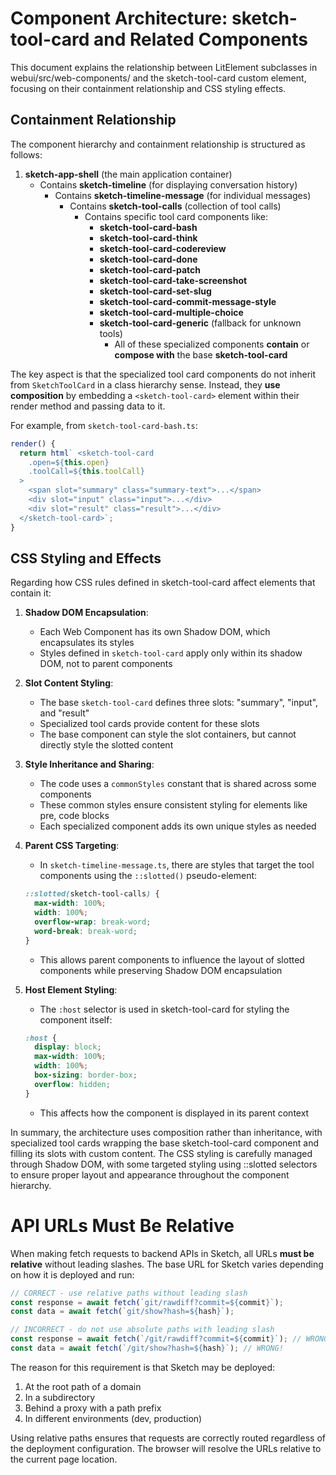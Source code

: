 # Component Architecture: sketch-tool-card and Related Components

This document explains the relationship between LitElement subclasses in webui/src/web-components/ and the sketch-tool-card custom element, focusing on their containment relationship and CSS styling effects.

## Containment Relationship

The component hierarchy and containment relationship is structured as follows:

1. **sketch-app-shell** (the main application container)
   - Contains **sketch-timeline** (for displaying conversation history)
     - Contains **sketch-timeline-message** (for individual messages)
       - Contains **sketch-tool-calls** (collection of tool calls)
         - Contains specific tool card components like:
           - **sketch-tool-card-bash**
           - **sketch-tool-card-think**
           - **sketch-tool-card-codereview**
           - **sketch-tool-card-done**
           - **sketch-tool-card-patch**
           - **sketch-tool-card-take-screenshot**
           - **sketch-tool-card-set-slug**
           - **sketch-tool-card-commit-message-style**
           - **sketch-tool-card-multiple-choice**
           - **sketch-tool-card-generic** (fallback for unknown tools)
             - All of these specialized components **contain** or **compose with** the base **sketch-tool-card**

The key aspect is that the specialized tool card components do not inherit from `SketchToolCard` in a class hierarchy sense. Instead, they **use composition** by embedding a `<sketch-tool-card>` element within their render method and passing data to it.

For example, from `sketch-tool-card-bash.ts`:

```typescript
render() {
  return html` <sketch-tool-card
    .open=${this.open}
    .toolCall=${this.toolCall}
  >
    <span slot="summary" class="summary-text">...</span>
    <div slot="input" class="input">...</div>
    <div slot="result" class="result">...</div>
  </sketch-tool-card>`;
}
```

## CSS Styling and Effects

Regarding how CSS rules defined in sketch-tool-card affect elements that contain it:

1. **Shadow DOM Encapsulation**:
   - Each Web Component has its own Shadow DOM, which encapsulates its styles
   - Styles defined in `sketch-tool-card` apply only within its shadow DOM, not to parent components

2. **Slot Content Styling**:
   - The base `sketch-tool-card` defines three slots: "summary", "input", and "result"
   - Specialized tool cards provide content for these slots
   - The base component can style the slot containers, but cannot directly style the slotted content

3. **Style Inheritance and Sharing**:
   - The code uses a `commonStyles` constant that is shared across some components
   - These common styles ensure consistent styling for elements like pre, code blocks
   - Each specialized component adds its own unique styles as needed

4. **Parent CSS Targeting**:
   - In `sketch-timeline-message.ts`, there are styles that target the tool components using the `::slotted()` pseudo-element:

   ```css
   ::slotted(sketch-tool-calls) {
     max-width: 100%;
     width: 100%;
     overflow-wrap: break-word;
     word-break: break-word;
   }
   ```

   - This allows parent components to influence the layout of slotted components while preserving Shadow DOM encapsulation

5. **Host Element Styling**:
   - The `:host` selector is used in sketch-tool-card for styling the component itself:

   ```css
   :host {
     display: block;
     max-width: 100%;
     width: 100%;
     box-sizing: border-box;
     overflow: hidden;
   }
   ```

   - This affects how the component is displayed in its parent context

In summary, the architecture uses composition rather than inheritance, with specialized tool cards wrapping the base sketch-tool-card component and filling its slots with custom content. The CSS styling is carefully managed through Shadow DOM, with some targeted styling using ::slotted selectors to ensure proper layout and appearance throughout the component hierarchy.

# API URLs Must Be Relative

When making fetch requests to backend APIs in Sketch, all URLs **must be relative** without leading slashes. The base URL for Sketch varies depending on how it is deployed and run:

```javascript
// CORRECT - use relative paths without leading slash
const response = await fetch(`git/rawdiff?commit=${commit}`);
const data = await fetch(`git/show?hash=${hash}`);

// INCORRECT - do not use absolute paths with leading slash
const response = await fetch(`/git/rawdiff?commit=${commit}`); // WRONG!
const data = await fetch(`/git/show?hash=${hash}`); // WRONG!
```

The reason for this requirement is that Sketch may be deployed:

1. At the root path of a domain
2. In a subdirectory
3. Behind a proxy with a path prefix
4. In different environments (dev, production)

Using relative paths ensures that requests are correctly routed regardless of the deployment configuration. The browser will resolve the URLs relative to the current page location.
